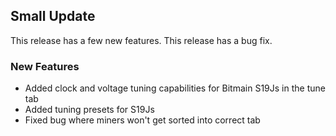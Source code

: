 ## Small Update

This release has a few new features.
This release has a bug fix.

### New Features

-   Added clock and voltage tuning capabilities for Bitmain S19Js in the tune tab
-   Added tuning presets for S19Js
-   Fixed bug where miners won't get sorted into correct tab
